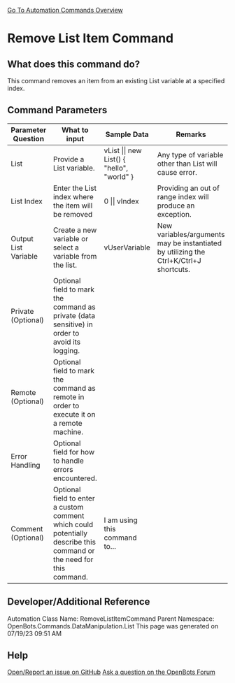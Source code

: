 <!--TITLE: Remove List Item Command -->
<!-- SUBTITLE: a command in the Data Manipulation Commands\List group. -->
[Go To Automation Commands Overview](/automation-commands)


# Remove List Item Command


## What does this command do?
This command removes an item from an existing List variable at a specified index.


## Command Parameters
| Parameter Question   	| What to input  	|  Sample Data 	| Remarks  	|
| ---                    | ---               | ---           | ---       |
|List|Provide a List variable.|vList \|\| new List<string>() { "hello", "world" }|Any type of variable other than List will cause error.|
|List Index|Enter the List index where the item will be removed|0 \|\| vIndex|Providing an out of range index will produce an exception.|
|Output List Variable|Create a new variable or select a variable from the list.|vUserVariable|New variables/arguments may be instantiated by utilizing the Ctrl+K/Ctrl+J shortcuts.|
|Private (Optional)|Optional field to mark the command as private (data sensitive) in order to avoid its logging.|||
|Remote (Optional)|Optional field to mark the command as remote in order to execute it on a remote machine.|||
|Error Handling|Optional field for how to handle errors encountered.|||
|Comment (Optional)|Optional field to enter a custom comment which could potentially describe this command or the need for this command.|I am using this command to...||


## Developer/Additional Reference
Automation Class Name: RemoveListItemCommand
Parent Namespace: OpenBots.Commands.DataManipulation.List
This page was generated on 07/19/23 09:51 AM


## Help
[Open/Report an issue on GitHub](https://github.com/OpenBotsAI/OpenBots.Studio/issues/new)
[Ask a question on the OpenBots Forum](https://openbots.ai/forums/)
